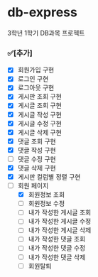 # db-express

3학년 1학기 DB과목 프로젝트

### :white_check_mark:[추가]

- [x] 회원가입 구현
- [x] 로그인 구현
- [x] 로그아웃 구현
- [x] 게시판 조회 구현
- [x] 게시글 조회 구현
- [x] 게시글 작성 구현
- [x] 게시글 수정 구현
- [x] 게시글 삭제 구현
- [x] 댓글 조회 구현
- [x] 댓글 작성 구현
- [ ] 댓글 수정 구현
- [x] 댓글 삭제 구현
- [x] 게시판 컬럼별 정렬 구현
- [ ] 회원 페이지
  - [x] 회원정보 조회
  - [ ] 회원정보 수정
  - [ ] 내가 작성한 게시글 조회
  - [ ] 내가 작성한 게시글 수정
  - [ ] 내가 작성한 게시글 삭제
  - [ ] 내가 작성한 댓글 조회
  - [ ] 내가 작성한 댓글 수정
  - [ ] 내가 작성한 댓글 삭제
  - [ ] 회원탈퇴
